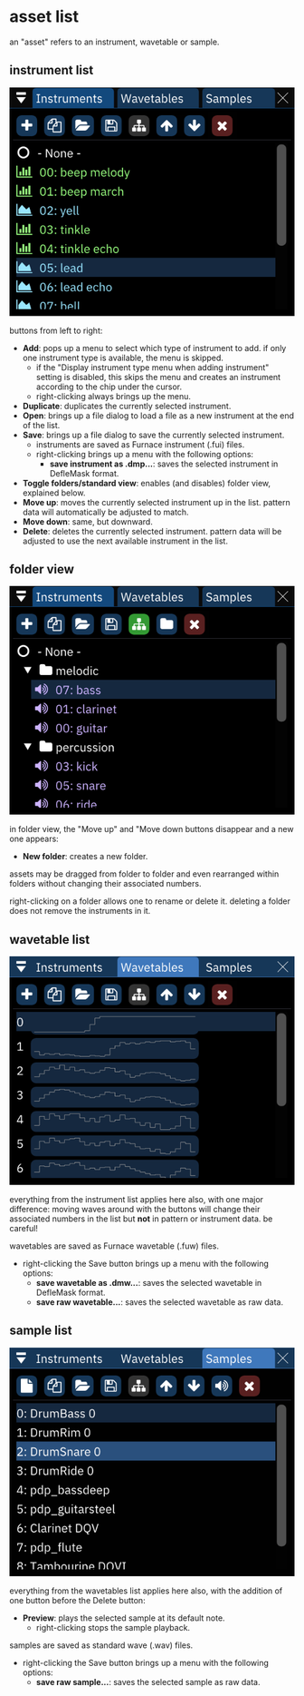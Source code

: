 # asset list

an "asset" refers to an instrument, wavetable or sample.

## instrument list

![instruments window](instruments.png)

buttons from left to right:

- **Add**: pops up a menu to select which type of instrument to add. if only one instrument type is available, the menu is skipped.
  - if the "Display instrument type menu when adding instrument" setting is disabled, this skips the menu and creates an instrument according to the chip under the cursor.
  - right-clicking always brings up the menu.
- **Duplicate**: duplicates the currently selected instrument.
- **Open**: brings up a file dialog to load a file as a new instrument at the end of the list.
- **Save**: brings up a file dialog to save the currently selected instrument.
  - instruments are saved as Furnace instrument (.fui) files.
  - right-clicking brings up a menu with the following options:
    - **save instrument as .dmp...**: saves the selected instrument in DefleMask format.
- **Toggle folders/standard view**: enables (and disables) folder view, explained below.
- **Move up**: moves the currently selected instrument up in the list. pattern data will automatically be adjusted to match.
- **Move down**: same, but downward.
- **Delete**: deletes the currently selected instrument. pattern data will be adjusted to use the next available instrument in the list.

## folder view

![instruments window in folder view](instruments-folder.png)

in folder view, the "Move up" and "Move down buttons disappear and a new one appears:
- **New folder**: creates a new folder.

assets may be dragged from folder to folder and even rearranged within folders without changing their associated numbers.

right-clicking on a folder allows one to rename or delete it. deleting a folder does not remove the instruments in it.

## wavetable list

![wavetables window](wavetables.png)

everything from the instrument list applies here also, with one major difference: moving waves around with the buttons will change their associated numbers in the list but **not** in pattern or instrument data. be careful!

wavetables are saved as Furnace wavetable (.fuw) files. 

- right-clicking the Save button brings up a menu with the following options:
  - **save wavetable as .dmw...**: saves the selected wavetable in DefleMask format.
  - **save raw wavetable...**: saves the selected wavetable as raw data.

## sample list

![samples window](samples.png)

everything from the wavetables list applies here also, with the addition of one button before the Delete button:
- **Preview**: plays the selected sample at its default note.
  - right-clicking stops the sample playback.

samples are saved as standard wave (.wav) files.

- right-clicking the Save button brings up a menu with the following options:
  - **save raw sample...**: saves the selected sample as raw data.
